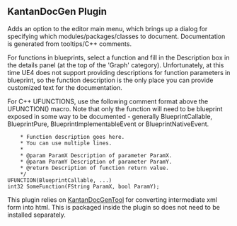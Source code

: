 KantanDocGen Plugin
-------------

Adds an option to the editor main menu, which brings up a dialog for specifying which modules/packages/classes to document.
Documentation is generated from tooltips/C++ comments.

For functions in blueprints, select a function and fill in the Description box in the details panel (at the top of the 'Graph' category). Unfortunately, at this time UE4 does not support providing descriptions for function parameters in blueprint, so the function description is the only place you can provide customized text for the documentation.

For C++ UFUNCTIONS, use the following comment format above the UFUNCTION() macro. Note that only the function will need to be blueprint exposed in some way to be documented - generally BlueprintCallable, BlueprintPure, BlueprintImplementableEvent or BlueprintNativeEvent.

```/**
	* Function description goes here.
	* You can use multiple lines.
	*
	* @param ParamX Description of parameter ParamX.
	* @param ParamY Description of parameter ParamY.
	* @return Description of function return value.
	*/
UFUNCTION(BlueprintCallable, ...)
int32 SomeFunction(FString ParamX, bool ParamY);
```
This plugin relies on [KantanDocGenTool](https://github.com/kamrann/KantanDocGenTool) for converting intermediate xml form into html. This is packaged inside the plugin so does not need to be installed separately.
